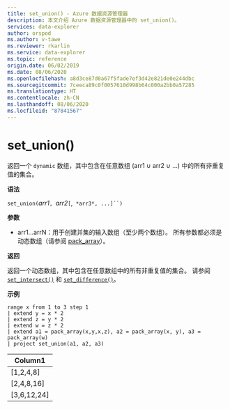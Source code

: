 ```yaml
---
title: set_union() - Azure 数据资源管理器
description: 本文介绍 Azure 数据资源管理器中的 set_union()。
services: data-explorer
author: orspod
ms.author: v-tawe
ms.reviewer: rkarlin
ms.service: data-explorer
ms.topic: reference
origin.date: 06/02/2019
ms.date: 08/06/2020
ms.openlocfilehash: a8d3ce87d0a67f5fade7ef3d42e821de0e244dbc
ms.sourcegitcommit: 7ceeca89c0f0057610d998b64c000a2bb0a57285
ms.translationtype: HT
ms.contentlocale: zh-CN
ms.lasthandoff: 08/06/2020
ms.locfileid: "87841567"
---
```

# <a name="set_union"></a>set_union()

返回一个 `dynamic` 数组，其中包含在任意数组 (arr1 ∪ arr2 ∪ ...) 中的所有非重复值的集合。

**语法**

`set_union(`*arr1*`, `*arr2*`[`,` *arr3*, ...]``)`

**参数**

* arr1...arrN：用于创建并集的输入数组（至少两个数组）。 所有参数都必须是动态数组（请参阅 [pack_array](packarrayfunction.md)）。 

**返回**

返回一个动态数组，其中包含在任意数组中的所有非重复值的集合。 请参阅 [`set_intersect()`](setintersectfunction.md) 和 [`set_difference()`](setdifferencefunction.md)。

**示例**

<!-- csl: https://help.kusto.chinacloudapi.cn:443/Samples -->
```kusto
range x from 1 to 3 step 1
| extend y = x * 2
| extend z = y * 2
| extend w = z * 2
| extend a1 = pack_array(x,y,x,z), a2 = pack_array(x, y), a3 = pack_array(w)
| project set_union(a1, a2, a3)
```

|Column1|
|---|
|[1,2,4,8]|
|[2,4,8,16]|
|[3,6,12,24]|
